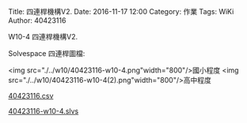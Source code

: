 Title: 四連桿機構V2.
Date: 2016-11-17 12:00
Category: 作業
Tags: WiKi
Author: 40423116

W10-4 四連桿機構V2.

<!-- PELICAN_END_SUMMARY -->


<p>Solvespace 四連桿圖檔:</p>

<img src="./../w10/40423116-w10-4.png"width="800"/>國小程度</a>
<img src="./../w10/40423116-w10-4(2).png"width="800"/>高中程度</a>

<a href="./../w10/40423116.csv">40423116.csv</a>

<a href="./../w10/40423116-w10-4.slvs">40423116-w10-4.slvs</a>
